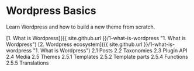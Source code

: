 # Wordpress Basics
Learn Wordpress and how to build a new theme from scratch.

[1. What is Wordpress]({{ site.github.url }}/1-what-is-wordpress "1. What is Wordpress")
[2. Wordpress ecosystem]({{ site.github.url }}/1-what-is-wordpress "1. What is Wordpress")
2.1 Posts
2.2 Taxonomies
2.3 Plugin API
2.4 Media
2.5 Themes
2.5.1 Templates
2.5.2 Template parts
2.5.4 Functions
2.5.5 Translations
